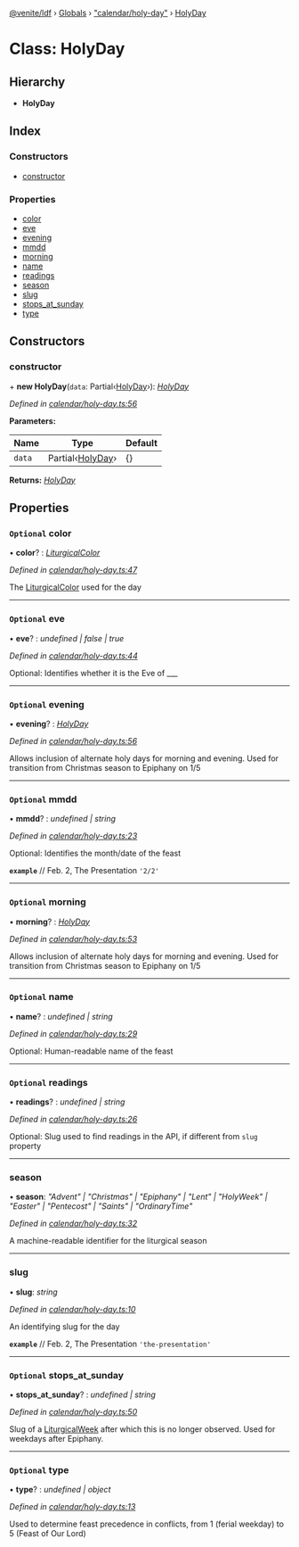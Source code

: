 [@venite/ldf](../README.md) › [Globals](../globals.md) › ["calendar/holy-day"](../modules/_calendar_holy_day_.md) › [HolyDay](_calendar_holy_day_.holyday.md)

# Class: HolyDay

## Hierarchy

* **HolyDay**

## Index

### Constructors

* [constructor](_calendar_holy_day_.holyday.md#constructor)

### Properties

* [color](_calendar_holy_day_.holyday.md#optional-color)
* [eve](_calendar_holy_day_.holyday.md#optional-eve)
* [evening](_calendar_holy_day_.holyday.md#optional-evening)
* [mmdd](_calendar_holy_day_.holyday.md#optional-mmdd)
* [morning](_calendar_holy_day_.holyday.md#optional-morning)
* [name](_calendar_holy_day_.holyday.md#optional-name)
* [readings](_calendar_holy_day_.holyday.md#optional-readings)
* [season](_calendar_holy_day_.holyday.md#season)
* [slug](_calendar_holy_day_.holyday.md#slug)
* [stops_at_sunday](_calendar_holy_day_.holyday.md#optional-stops_at_sunday)
* [type](_calendar_holy_day_.holyday.md#optional-type)

## Constructors

###  constructor

\+ **new HolyDay**(`data`: Partial‹[HolyDay](_calendar_holy_day_.holyday.md)›): *[HolyDay](_calendar_holy_day_.holyday.md)*

*Defined in [calendar/holy-day.ts:56](https://github.com/gbj/venite/blob/f982f6c/ldf/src/calendar/holy-day.ts#L56)*

**Parameters:**

Name | Type | Default |
------ | ------ | ------ |
`data` | Partial‹[HolyDay](_calendar_holy_day_.holyday.md)› | {} |

**Returns:** *[HolyDay](_calendar_holy_day_.holyday.md)*

## Properties

### `Optional` color

• **color**? : *[LiturgicalColor](_calendar_liturgical_color_.liturgicalcolor.md)*

*Defined in [calendar/holy-day.ts:47](https://github.com/gbj/venite/blob/f982f6c/ldf/src/calendar/holy-day.ts#L47)*

The [LiturgicalColor](_calendar_liturgical_color_.liturgicalcolor.md) used for the day

___

### `Optional` eve

• **eve**? : *undefined | false | true*

*Defined in [calendar/holy-day.ts:44](https://github.com/gbj/venite/blob/f982f6c/ldf/src/calendar/holy-day.ts#L44)*

Optional: Identifies whether it is the Eve of ___

___

### `Optional` evening

• **evening**? : *[HolyDay](_calendar_holy_day_.holyday.md)*

*Defined in [calendar/holy-day.ts:56](https://github.com/gbj/venite/blob/f982f6c/ldf/src/calendar/holy-day.ts#L56)*

Allows inclusion of alternate holy days for morning and evening. Used for transition from Christmas season to Epiphany on 1/5

___

### `Optional` mmdd

• **mmdd**? : *undefined | string*

*Defined in [calendar/holy-day.ts:23](https://github.com/gbj/venite/blob/f982f6c/ldf/src/calendar/holy-day.ts#L23)*

Optional: Identifies the month/date of the feast

**`example`** 
// Feb. 2, The Presentation
`'2/2'`

___

### `Optional` morning

• **morning**? : *[HolyDay](_calendar_holy_day_.holyday.md)*

*Defined in [calendar/holy-day.ts:53](https://github.com/gbj/venite/blob/f982f6c/ldf/src/calendar/holy-day.ts#L53)*

Allows inclusion of alternate holy days for morning and evening. Used for transition from Christmas season to Epiphany on 1/5

___

### `Optional` name

• **name**? : *undefined | string*

*Defined in [calendar/holy-day.ts:29](https://github.com/gbj/venite/blob/f982f6c/ldf/src/calendar/holy-day.ts#L29)*

Optional: Human-readable name of the feast

___

### `Optional` readings

• **readings**? : *undefined | string*

*Defined in [calendar/holy-day.ts:26](https://github.com/gbj/venite/blob/f982f6c/ldf/src/calendar/holy-day.ts#L26)*

Optional: Slug used to find readings in the API, if different from `slug` property

___

###  season

• **season**: *"Advent" | "Christmas" | "Epiphany" | "Lent" | "HolyWeek" | "Easter" | "Pentecost" | "Saints" | "OrdinaryTime"*

*Defined in [calendar/holy-day.ts:32](https://github.com/gbj/venite/blob/f982f6c/ldf/src/calendar/holy-day.ts#L32)*

A machine-readable identifier for the liturgical season

___

###  slug

• **slug**: *string*

*Defined in [calendar/holy-day.ts:10](https://github.com/gbj/venite/blob/f982f6c/ldf/src/calendar/holy-day.ts#L10)*

An identifying slug for the day

**`example`** 
// Feb. 2, The Presentation
`'the-presentation'`

___

### `Optional` stops_at_sunday

• **stops_at_sunday**? : *undefined | string*

*Defined in [calendar/holy-day.ts:50](https://github.com/gbj/venite/blob/f982f6c/ldf/src/calendar/holy-day.ts#L50)*

Slug of a [LiturgicalWeek](_calendar_liturgical_week_.liturgicalweek.md) after which this is no longer observed. Used for weekdays after Epiphany.

___

### `Optional` type

• **type**? : *undefined | object*

*Defined in [calendar/holy-day.ts:13](https://github.com/gbj/venite/blob/f982f6c/ldf/src/calendar/holy-day.ts#L13)*

Used to determine feast precedence in conflicts, from 1 (ferial weekday) to 5 (Feast of Our Lord)
